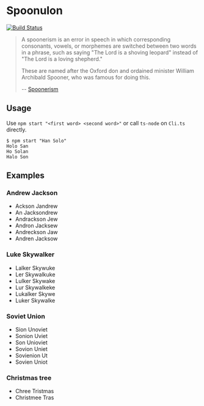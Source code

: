 # Spoonulon

[![Build Status](https://travis-ci.org/horhof/Spoonulon.svg?branch=master)](https://travis-ci.org/horhof/Spoonulon)

>  A spoonerism is an error in speech in which corresponding consonants, vowels, or morphemes are switched between two words in a phrase, such as saying "The Lord is a shoving leopard" instead of "The Lord is a loving shepherd." 
>
> These are named after the Oxford don and ordained minister William Archibald Spooner, who was famous for doing this.
>
> -- [Spoonerism](https://en.wikipedia.org/wiki/Spoonerism)

## Usage

Use `npm start "<first word> <second word>"` or call `ts-node` on `Cli.ts` directly.

```shell
$ npm start "Han Solo"
Holo San
Ho Solan
Halo Son
```

## Examples

### Andrew Jackson

* Ackson Jandrew
* An Jacksondrew
* Andrackson Jew
* Andron Jacksew
* Andreckson Jaw
* Andren Jacksow

### Luke Skywalker

* Lalker Skywuke
* Ler Skywalkuke
* Lulker Skywake
* Lur Skywalkeke
* Lukalker Skywe
* Luker Skywalke

### Soviet Union

* Sion Unoviet
* Sonion Uviet
* Son Unioviet
* Sovion Uniet
* Sovienion Ut
* Sovien Uniot

### Christmas tree

* Chree Tristmas
* Christmee Tras